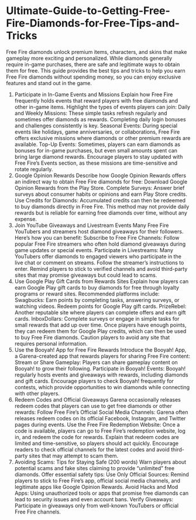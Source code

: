 # Ultimate-Guide-to-Getting-Free-Fire-Diamonds-for-Free-Tips-and-Tricks
Free Fire diamonds unlock premium items, characters, and skins that make gameplay more exciting and personalized. While diamonds generally require in-game purchases, there are safe and legitimate ways to obtain them for free. This guide provides the best tips and tricks to help you earn Free Fire diamonds without spending money, so you can enjoy exclusive features and stand out in the game.
1. Participate in In-Game Events and Missions 
Explain how Free Fire frequently holds events that reward players with free diamonds and other in-game items. Highlight the types of events players can join:
Daily and Weekly Missions: These simple tasks refresh regularly and sometimes offer diamonds as rewards. Completing daily login bonuses and challenges consistently is key.
Seasonal Events: During special events like holidays, game anniversaries, or collaborations, Free Fire offers exclusive missions where diamonds or other premium rewards are available.
Top-Up Events: Sometimes, players can earn diamonds as bonuses for in-game purchases, but even small amounts spent can bring large diamond rewards.
Encourage players to stay updated with Free Fire’s Events section, as these missions are time-sensitive and rotate regularly.
2. Google Opinion Rewards 
Describe how Google Opinion Rewards offers an indirect way to obtain Free Fire diamonds for free:
Download Google Opinion Rewards from the Play Store.
Complete Surveys: Answer brief surveys about consumer habits or opinions and earn Play Store credits.
Use Credits for Diamonds: Accumulated credits can then be redeemed to buy diamonds directly in Free Fire.
This method may not provide daily rewards but is reliable for earning free diamonds over time, without any expense.
3. Join YouTube Giveaways and Livestream Events 
Many Free Fire YouTubers and streamers host diamond giveaways for their followers. Here’s how you can benefit:
Subscribe to Free Fire Channels: Follow popular Free Fire streamers who often hold diamond giveaways during game updates or special events.
Participate in Livestreams: Many YouTubers offer diamonds to engaged viewers who participate in the live chat or comment on streams. Follow the streamer’s instructions to enter.
Remind players to stick to verified channels and avoid third-party sites that may promise giveaways but could lead to scams.
4. Use Google Play Gift Cards from Rewards Sites 
Explain how players can earn Google Play gift cards to buy diamonds for free through loyalty programs or reward sites. Recommended platforms include:
Swagbucks: Earn points by completing tasks, answering surveys, or watching videos. Redeem points for Google Play gift cards.
PrizeRebel: Another reputable site where players can complete offers and earn gift cards.
InboxDollars: Complete surveys or engage in simple tasks for small rewards that add up over time.
Once players have enough points, they can redeem them for Google Play credits, which can then be used to buy Free Fire diamonds. Caution players to avoid any site that requires personal information.
5. Use the Booyah! App for Free Fire Rewards 
Introduce the Booyah! App, a Garena-created app that rewards players for sharing Free Fire content:
Stream or Share Gameplay: Players can share gameplay content on Booyah! to grow their following.
Participate in Booyah! Events: Booyah! regularly hosts events and giveaways with rewards, including diamonds and gift cards.
Encourage players to check Booyah! frequently for contests, which provide opportunities to win diamonds while connecting with other players.
6. Redeem Codes and Official Giveaways 
Garena occasionally releases redeem codes that players can use to get free diamonds or other rewards:
Follow Free Fire’s Official Social Media Channels: Garena often releases redeem codes on its official Facebook, Instagram, and Twitter pages during events.
Use the Free Fire Redemption Website: Once a code is available, players can go to Free Fire’s redemption website, log in, and redeem the code for rewards.
Explain that redeem codes are limited and time-sensitive, so players should act quickly. Encourage readers to check official channels for the latest codes and avoid third-party sites that may attempt to scam them.
7. Avoiding Scams: Tips for Staying Safe (200 words)
Warn players about potential scams and fake sites claiming to provide “unlimited” free diamonds. Offer essential safety tips:
Use Only Official Sources: Remind players to stick to Free Fire’s app, official social media channels, and legitimate apps like Google Opinion Rewards.
Avoid Hacks and Mod Apps: Using unauthorized tools or apps that promise free diamonds can lead to security issues and even account bans.
Verify Giveaways: Participate in giveaways only from well-known YouTubers or official Free Fire channels.

